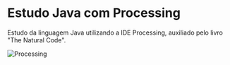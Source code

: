 # Estudo Java com Processing

Estudo da linguagem Java utilizando a IDE Processing, auxiliado pelo livro "The Natural Code".

![Processing](https://www.google.com.br/url?sa=i&source=images&cd=&cad=rja&uact=8&ved=2ahUKEwjOpYaOhM_eAhWGC5AKHQBrDswQjRx6BAgBEAU&url=https%3A%2F%2Fen.wikipedia.org%2Fwiki%2FProcessing_(programming_language)&psig=AOvVaw0P8feJQ85vRPQ3wzQPr0m2&ust=1542118199450577)
